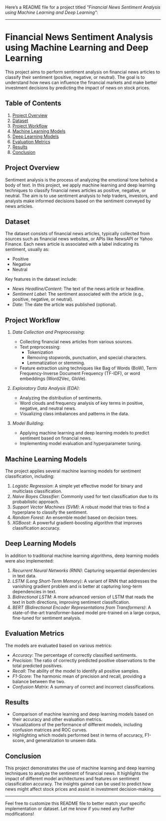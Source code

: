 Here’s a README file for a project titled *"Financial News Sentiment Analysis using Machine Learning and Deep Learning"*:

---

# Financial News Sentiment Analysis using Machine Learning and Deep Learning

This project aims to perform sentiment analysis on financial news articles to classify their sentiment (positive, negative, or neutral). The goal is to understand how news can influence the financial markets and make better investment decisions by predicting the impact of news on stock prices.

## Table of Contents
1. [Project Overview](#Project-Overview)
2. [Dataset](#Dataset)
3. [Project Workflow](#Project-Workflow)
4. [Machine Learning Models](#Machine-Learning-Models)
5. [Deep Learning Models](#Deep-Learning-Models)
6. [Evaluation Metrics](#Evaluation-Metrics)
7. [Results](#Results)
8. [Conclusion](#Conclusion)

## Project Overview
Sentiment analysis is the process of analyzing the emotional tone behind a body of text. In this project, we apply machine learning and deep learning techniques to classify financial news articles as positive, negative, or neutral. The aim is to use sentiment analysis to help traders, investors, and analysts make informed decisions based on the sentiment conveyed by news articles.

## Dataset
The dataset consists of financial news articles, typically collected from sources such as financial news websites, or APIs like NewsAPI or Yahoo Finance. Each news article is associated with a label indicating its sentiment, usually as:
- Positive
- Negative
- Neutral

Key features in the dataset include:
- *News Headline/Content*: The text of the news article or headline.
- *Sentiment Label*: The sentiment associated with the article (e.g., positive, negative, or neutral).
- *Date*: The date the article was published (optional).

## Project Workflow
1. *Data Collection and Preprocessing*:
   - Collecting financial news articles from various sources.
   - Text preprocessing: 
     - Tokenization
     - Removing stopwords, punctuation, and special characters.
     - Lemmatization or stemming.
   - Feature extraction using techniques like Bag of Words (BoW), Term Frequency-Inverse Document Frequency (TF-IDF), or word embeddings (Word2Vec, GloVe).
   
2. *Exploratory Data Analysis (EDA)*:
   - Analyzing the distribution of sentiments.
   - Word clouds and frequency analysis of key terms in positive, negative, and neutral news.
   - Visualizing class imbalances and patterns in the data.

3. *Model Building*:
   - Applying machine learning and deep learning models to predict sentiment based on financial news.
   - Implementing model evaluation and hyperparameter tuning.

## Machine Learning Models
The project applies several machine learning models for sentiment classification, including:
1. *Logistic Regression*: A simple yet effective model for binary and multiclass classification.
2. *Naive Bayes Classifier*: Commonly used for text classification due to its probabilistic approach.
3. *Support Vector Machines (SVM)*: A robust model that tries to find a hyperplane to classify the sentiment.
4. *Random Forest*: An ensemble model based on decision trees.
5. *XGBoost*: A powerful gradient-boosting algorithm that improves classification accuracy.

## Deep Learning Models
In addition to traditional machine learning algorithms, deep learning models were also implemented:
1. *Recurrent Neural Networks (RNN)*: Capturing sequential dependencies in text data.
2. *LSTM (Long Short-Term Memory)*: A variant of RNN that addresses the vanishing gradient problem and is better at capturing long-term dependencies in text.
3. *Bidirectional LSTM*: A more advanced version of LSTM that reads the text in both directions, improving sentiment classification.
4. *BERT (Bidirectional Encoder Representations from Transformers)*: A state-of-the-art transformer-based model pre-trained on a large corpus, fine-tuned for sentiment analysis.

## Evaluation Metrics
The models are evaluated based on various metrics:
- *Accuracy*: The percentage of correctly classified sentiments.
- *Precision*: The ratio of correctly predicted positive observations to the total predicted positives.
- *Recall*: The ability of the model to identify all positive samples.
- *F1-Score*: The harmonic mean of precision and recall, providing a balance between the two.
- *Confusion Matrix*: A summary of correct and incorrect classifications.

## Results
- Comparison of machine learning and deep learning models based on their accuracy and other evaluation metrics.
- Visualizations of the performance of different models, including confusion matrices and ROC curves.
- Highlighting which models performed best in terms of accuracy, F1-score, and generalization to unseen data.

## Conclusion
This project demonstrates the use of machine learning and deep learning techniques to analyze the sentiment of financial news. It highlights the impact of different model architectures and features on sentiment classification accuracy. The insights gained can be used to predict how news might affect stock prices and assist in investment decision-making.

---

Feel free to customize this README file to better match your specific implementation or dataset. Let me know if you need any further modifications!
